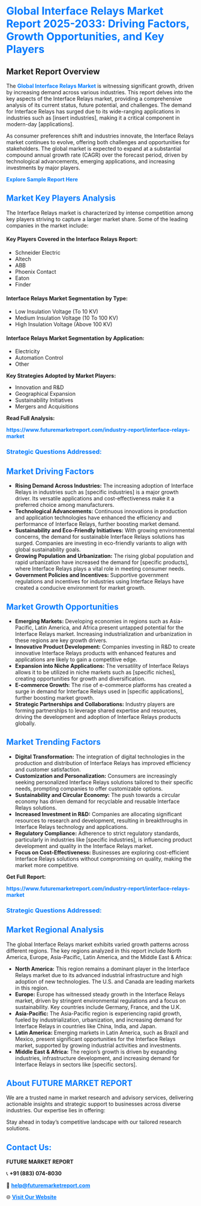 <h1 style="color: #007BFF;">Global Interface Relays Market Report 2025-2033: Driving Factors, Growth Opportunities, and Key Players</h1>

<section id="overview">
<h2>Market Report Overview</h2>
<p>The <a href="https://www.futuremarketreport.com/industry-report/interface-relays-market" style="color: #007BFF; text-decoration: none;"><strong>Global Interface Relays Market</strong></a> is witnessing significant growth, driven by increasing demand across various industries. This report delves into the key aspects of the Interface Relays market, providing a comprehensive analysis of its current status, future potential, and challenges. The demand for Interface Relays has surged due to its wide-ranging applications in industries such as [insert industries], making it a critical component in modern-day [applications].</p>
<p>As consumer preferences shift and industries innovate, the Interface Relays market continues to evolve, offering both challenges and opportunities for stakeholders. The global market is expected to expand at a substantial compound annual growth rate (CAGR) over the forecast period, driven by technological advancements, emerging applications, and increasing investments by major players.</p>
</section>

<section id="overview">
<p><a href="https://www.futuremarketreport.com/request-sample/reportId=115764" style="color: #007BFF; text-decoration: none;"><strong>Explore Sample Report Here</strong></a></p>
</section>

<section id="key-players">
<h2 style="color: #007BFF;">Market Key Players Analysis</h2>
<p>The Interface Relays market is characterized by intense competition among key players striving to capture a larger market share. Some of the leading companies in the market include:</p>
<h4>Key Players Covered in the Interface Relays Report:</h4>
<ul><li>Schneider Electric</li><li>Altech</li><li>ABB</li><li>Phoenix Contact</li><li>Eaton</li><li>Finder</li></ul>
<h4>Interface Relays Market Segmentation by Type:</h4>
<ul><li>Low Insulation Voltage (To 10 KV)</li><li>Medium Insulation Voltage (10 To 100 KV)</li><li>High Insulation Voltage (Above 100 KV)</li></ul>

<h4>Interface Relays Market Segmentation by Application:</h4>
<ul><li>Electricity</li><li>Automation Control</li><li>Other</li></ul>
<p><strong>Key Strategies Adopted by Market Players:</strong></p>
<ul>
<li>Innovation and R&D</li>
<li>Geographical Expansion</li>
<li>Sustainability Initiatives</li>
<li>Mergers and Acquisitions</li>
</ul>
</section>

<section>
<p><strong>Read Full Analysis: </strong></p><a href="https://www.futuremarketreport.com/industry-report/interface-relays-market" style="color: #007BFF; text-decoration: none;"><strong>https://www.futuremarketreport.com/industry-report/interface-relays-market</strong></a>
<h3 style="color: #007BFF;">Strategic Questions Addressed:</h3>
</section>

<section id="driving-factors">
<h2 style="color: #007BFF;">Market Driving Factors</h2>
<ul>
<li><strong>Rising Demand Across Industries:</strong> The increasing adoption of Interface Relays in industries such as [specific industries] is a major growth driver. Its versatile applications and cost-effectiveness make it a preferred choice among manufacturers.</li>
<li><strong>Technological Advancements:</strong> Continuous innovations in production and application technologies have enhanced the efficiency and performance of Interface Relays, further boosting market demand.</li>
<li><strong>Sustainability and Eco-Friendly Initiatives:</strong> With growing environmental concerns, the demand for sustainable Interface Relays solutions has surged. Companies are investing in eco-friendly variants to align with global sustainability goals.</li>
<li><strong>Growing Population and Urbanization:</strong> The rising global population and rapid urbanization have increased the demand for [specific products], where Interface Relays plays a vital role in meeting consumer needs.</li>
<li><strong>Government Policies and Incentives:</strong> Supportive government regulations and incentives for industries using Interface Relays have created a conducive environment for market growth.</li>
</ul>
</section>

<section id="growth-opportunities">
<h2 style="color: #007BFF;">Market Growth Opportunities</h2>
<ul>
<li><strong>Emerging Markets:</strong> Developing economies in regions such as Asia-Pacific, Latin America, and Africa present untapped potential for the Interface Relays market. Increasing industrialization and urbanization in these regions are key growth drivers.</li>
<li><strong>Innovative Product Development:</strong> Companies investing in R&D to create innovative Interface Relays products with enhanced features and applications are likely to gain a competitive edge.</li>
<li><strong>Expansion into Niche Applications:</strong> The versatility of Interface Relays allows it to be utilized in niche markets such as [specific niches], creating opportunities for growth and diversification.</li>
<li><strong>E-commerce Growth:</strong> The rise of e-commerce platforms has created a surge in demand for Interface Relays used in [specific applications], further boosting market growth.</li>
<li><strong>Strategic Partnerships and Collaborations:</strong> Industry players are forming partnerships to leverage shared expertise and resources, driving the development and adoption of Interface Relays products globally.</li>
</ul>
</section>

<section id="trending-factors">
<h2 style="color: #007BFF;">Market Trending Factors</h2>
<ul>
<li><strong>Digital Transformation:</strong> The integration of digital technologies in the production and distribution of Interface Relays has improved efficiency and customer satisfaction.</li>
<li><strong>Customization and Personalization:</strong> Consumers are increasingly seeking personalized Interface Relays solutions tailored to their specific needs, prompting companies to offer customizable options.</li>
<li><strong>Sustainability and Circular Economy:</strong> The push towards a circular economy has driven demand for recyclable and reusable Interface Relays solutions.</li>
<li><strong>Increased Investment in R&D:</strong> Companies are allocating significant resources to research and development, resulting in breakthroughs in Interface Relays technology and applications.</li>
<li><strong>Regulatory Compliance:</strong> Adherence to strict regulatory standards, particularly in industries like [specific industries], is influencing product development and quality in the Interface Relays market.</li>
<li><strong>Focus on Cost-Effectiveness:</strong> Businesses are exploring cost-efficient Interface Relays solutions without compromising on quality, making the market more competitive.</li>
</ul>
</section>

<section>
<p><strong>Get Full Report: </strong></p><a href="https://www.futuremarketreport.com/industry-report/interface-relays-market" style="color: #007BFF; text-decoration: none;"><strong>https://www.futuremarketreport.com/industry-report/interface-relays-market</strong></a>
<h3 style="color: #007BFF;">Strategic Questions Addressed:</h3>
</section>


<section id="regional-analysis">
<h2 style="color: #007BFF;">Market Regional Analysis</h2>
<p>The global Interface Relays market exhibits varied growth patterns across different regions. The key regions analyzed in this report include North America, Europe, Asia-Pacific, Latin America, and the Middle East & Africa:</p>
<ul>
<li><strong>North America:</strong> This region remains a dominant player in the Interface Relays market due to its advanced industrial infrastructure and high adoption of new technologies. The U.S. and Canada are leading markets in this region.</li>
<li><strong>Europe:</strong> Europe has witnessed steady growth in the Interface Relays market, driven by stringent environmental regulations and a focus on sustainability. Key countries include Germany, France, and the U.K.</li>
<li><strong>Asia-Pacific:</strong> The Asia-Pacific region is experiencing rapid growth, fueled by industrialization, urbanization, and increasing demand for Interface Relays in countries like China, India, and Japan.</li>
<li><strong>Latin America:</strong> Emerging markets in Latin America, such as Brazil and Mexico, present significant opportunities for the Interface Relays market, supported by growing industrial activities and investments.</li>
<li><strong>Middle East & Africa:</strong> The region’s growth is driven by expanding industries, infrastructure development, and increasing demand for Interface Relays in sectors like [specific sectors].</li>
</ul>
</section>

<footer>
<h2 style="color: #007BFF;">About FUTURE MARKET REPORT</h2>
<p>We are a trusted name in market research and advisory services, delivering actionable insights and strategic support to businesses across diverse industries. Our expertise lies in offering:</p>

<p>Stay ahead in today’s competitive landscape with our tailored research solutions.</p>

<h2 style="color: #007BFF;">Contact Us:</h2>
<p><strong>FUTURE MARKET REPORT</strong></p>
<p>📞 <strong>+91 (883) 074-8030</strong></p>
<p>📧 <strong><a href="mailto:help@futuremarketreport.com" style="color: #007BFF;">help@futuremarketreport.com</a></strong></p>
<p>🌐 <strong><a href="https://www.futuremarketreport.com/" style="color: #007BFF;">Visit Our Website</a></strong></p>
</footer>